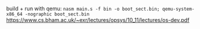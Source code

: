 build + run with qemu: `nasm main.s -f bin -o boot_sect.bin; qemu-system-x86_64 -nographic boot_sect.bin`  
https://www.cs.bham.ac.uk/~exr/lectures/opsys/10_11/lectures/os-dev.pdf
